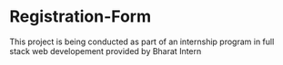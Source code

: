 # Registration-Form
This project is being conducted as part of an internship program in full stack web developement provided by Bharat Intern
